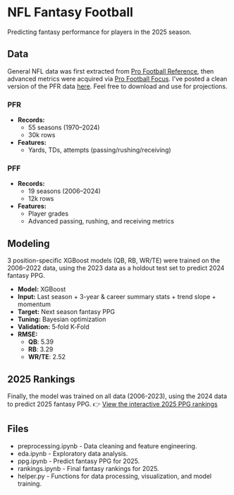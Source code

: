 # NFL Fantasy Football
Predicting fantasy performance for players in the 2025 season.

## Data
General NFL data was first extracted from [Pro Football Reference](https://www.pro-football-reference.com), then advanced metrics were acquired via [Pro Football Focus](https://www.pff.com). I've posted a clean version of the PFR data [here](https://www.kaggle.com/datasets/heefjones/nfl-fantasy-data-1970-2024). Feel free to download and use for projections.

### PFR
- **Records:**
  - 55 seasons (1970–2024)
  - 30k rows
- **Features:**
  - Yards, TDs, attempts (passing/rushing/receiving)

 ### PFF
- **Records:**
  - 19 seasons (2006–2024)
  - 12k rows
- **Features:**
  - Player grades
  - Advanced passing, rushing, and receiving metrics

## Modeling
3 position-specific XGBoost models (QB, RB, WR/TE) were trained on the 2006–2022 data, using the 2023 data as a holdout test set to predict 2024 fantasy PPG.

- **Model:** XGBoost
- **Input:** Last season + 3-year & career summary stats + trend slope + momentum
- **Target:** Next season fantasy PPG
- **Tuning:** Bayesian optimization
- **Validation:** 5‑fold K‑Fold
- **RMSE:**
  - **QB**: 5.39
  - **RB**: 3.29
  - **WR/TE**: 2.52

## 2025 Rankings
Finally, the model was trained on all data (2006-2023), using the 2024 data to predict 2025 fantasy PPG. 👉 [View the interactive 2025 PPG rankings](https://<your-username>.github.io/nfl_fantasy/)


## Files
- preprocessing.ipynb - Data cleaning and feature engineering.
- eda.ipynb - Exploratory data analysis.
- ppg.ipynb - Predict fantasy PPG for 2025.
- rankings.ipynb - Final fantasy rankings for 2025.
- helper.py - Functions for data processing, visualization, and model training.

